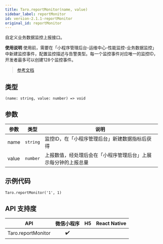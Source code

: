 ```yaml
---
title: Taro.reportMonitor(name, value)
sidebar_label: reportMonitor
id: version-2.1.1-reportMonitor
original_id: reportMonitor
---
```


自定义业务数据监控上报接口。

**使用说明**
使用前，需要在「小程序管理后台-运维中心-性能监控-业务数据监控」中新建监控事件，配置监控描述与告警类型。每一个监控事件对应唯一的监控ID，开发者最多可以创建128个监控事件。

> [参考文档](https://developers.weixin.qq.com/miniprogram/dev/api/open-api/report/wx.reportMonitor.html)

## 类型

```tsx
(name: string, value: number) => void
```

## 参数

<table>
  <thead>
    <tr>
      <th>参数</th>
      <th>类型</th>
      <th>说明</th>
    </tr>
  </thead>
  <tbody>
    <tr>
      <td>name</td>
      <td><code>string</code></td>
      <td>监控ID，在「小程序管理后台」新建数据指标后获得</td>
    </tr>
    <tr>
      <td>value</td>
      <td><code>number</code></td>
      <td>上报数值，经处理后会在「小程序管理后台」上展示每分钟的上报总量</td>
    </tr>
  </tbody>
</table>

## 示例代码

```tsx
Taro.reportMonitor('1', 1)
```

## API 支持度

| API | 微信小程序 | H5 | React Native |
| :---: | :---: | :---: | :---: |
| Taro.reportMonitor | ✔️ |  |  |
